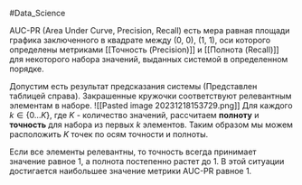 #Data_Science 

AUC-PR (Area Under Curve, Precision, Recall) есть мера равная площади графика заключенного в квадрате между (0, 0), (1, 1), оси которого определены метриками [[Точность (Precision)]] и [[Полнота (Recall)]] для некоторого набора значений, выданных системой в определенном порядке.

Допустим есть результат предсказания системы (Представлен таблицей справа). Закрашенные кружочки соответствуют релевантным элементам в наборе. 
![[Pasted image 20231218153729.png]]
Для каждого $k \in \{0 \dots K\}$, где $K$ - количество значений, рассчитаем **полноту** и **точность** для набора из первых $k$ элементов. Таким образом мы можем расположить $K$ точек по осям точности и полноты. 

Если все элементы релевантны, то точность всегда принимает значение равное 1, а полнота постепенно растет до 1. В этой ситуации достигается наибольшее значение метрики AUC-PR равное 1. 